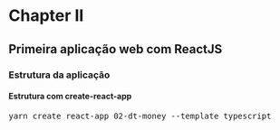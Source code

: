 # Chapter II

## Primeira aplicação web com ReactJS

### Estrutura da aplicação

#### Estrutura com create-react-app
<pre>yarn create react-app 02-dt-money --template typescript</pre>